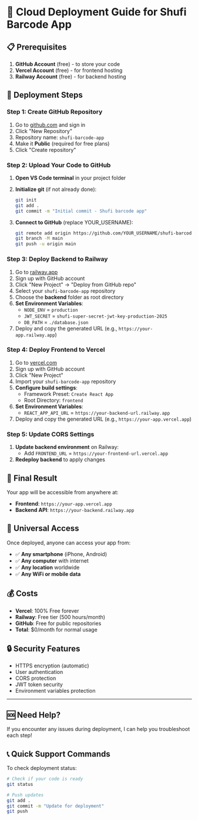 # 🚀 Cloud Deployment Guide for Shufi Barcode App

## 📋 Prerequisites

1. **GitHub Account** (free) - to store your code
2. **Vercel Account** (free) - for frontend hosting
3. **Railway Account** (free) - for backend hosting

## 🎯 Deployment Steps

### Step 1: Create GitHub Repository

1. Go to [github.com](https://github.com) and sign in
2. Click "New Repository"
3. Repository name: `shufi-barcode-app`
4. Make it **Public** (required for free plans)
5. Click "Create repository"

### Step 2: Upload Your Code to GitHub

1. **Open VS Code terminal** in your project folder
2. **Initialize git** (if not already done):
   ```bash
   git init
   git add .
   git commit -m "Initial commit - Shufi barcode app"
   ```

3. **Connect to GitHub** (replace YOUR_USERNAME):
   ```bash
   git remote add origin https://github.com/YOUR_USERNAME/shufi-barcode-app.git
   git branch -M main
   git push -u origin main
   ```

### Step 3: Deploy Backend to Railway

1. Go to [railway.app](https://railway.app)
2. Sign up with GitHub account
3. Click "New Project" → "Deploy from GitHub repo"
4. Select your `shufi-barcode-app` repository
5. Choose the **backend** folder as root directory
6. **Set Environment Variables**:
   - `NODE_ENV` = `production`
   - `JWT_SECRET` = `shufi-super-secret-jwt-key-production-2025`
   - `DB_PATH` = `./database.json`
7. Deploy and copy the generated URL (e.g., `https://your-app.railway.app`)

### Step 4: Deploy Frontend to Vercel

1. Go to [vercel.com](https://vercel.com)
2. Sign up with GitHub account
3. Click "New Project"
4. Import your `shufi-barcode-app` repository
5. **Configure build settings**:
   - Framework Preset: `Create React App`
   - Root Directory: `frontend`
6. **Set Environment Variables**:
   - `REACT_APP_API_URL` = `https://your-backend-url.railway.app`
7. Deploy and copy the generated URL (e.g., `https://your-app.vercel.app`)

### Step 5: Update CORS Settings

1. **Update backend environment** on Railway:
   - Add `FRONTEND_URL` = `https://your-frontend-url.vercel.app`
2. **Redeploy backend** to apply changes

## 🎉 Final Result

Your app will be accessible from anywhere at:
- **Frontend**: `https://your-app.vercel.app`
- **Backend API**: `https://your-backend.railway.app`

## 📱 Universal Access

Once deployed, anyone can access your app from:
- ✅ **Any smartphone** (iPhone, Android)
- ✅ **Any computer** with internet
- ✅ **Any location** worldwide
- ✅ **Any WiFi or mobile data**

## 💰 Costs

- **Vercel**: 100% Free forever
- **Railway**: Free tier (500 hours/month)
- **GitHub**: Free for public repositories
- **Total**: $0/month for normal usage

## 🔒 Security Features

- HTTPS encryption (automatic)
- User authentication
- CORS protection
- JWT token security
- Environment variables protection

---

## 🆘 Need Help?

If you encounter any issues during deployment, I can help you troubleshoot each step!

## 📞 Quick Support Commands

To check deployment status:
```bash
# Check if your code is ready
git status

# Push updates
git add .
git commit -m "Update for deployment"
git push
```